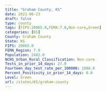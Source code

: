 ```yaml
---
title: "Graham County, KS"
date: 2021-06-23
draft: false
type: county
tags: [FIPS:20065.0,FEMA:7.0,Non-core,Green]
categories: [KS]
County: Graham County
State: KS
FIPS: 20065.0
FEMA_Region: 7.0
Population: 2482.0
NCHS_Urban_Rural_Classification: Non-core
Tests_in_prior_14_days: 27.0
Fourteen_day_test_rate_per_100000: 1088.0
Percent_Positivity_in_prior_14_days: 0.0
Level: Green
url: /states/KS/graham-county
---
```



